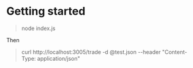 # Getting started

> node index.js

Then

> curl http://localhost:3005/trade -d @test.json --header "Content-Type: application/json"